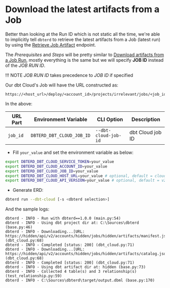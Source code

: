 # Download the latest artifacts from a Job

Better than looking at the Run ID which is not static all the time, we're able to implicitly tell `dbterd` to retrieve the latest artifacts from a Job (latest run) by using the [Retrieve Job Artifact](https://docs.getdbt.com/dbt-cloud/api-v2#/operations/Retrieve%20Job%20Artifact) endpoint.

The _Prerequisites_ and _Steps_ will be pretty similar to [Download artifacts from a Job Run](./download-artifact-from-a-job-run.md), mostly everything is the same but we will specify **JOB ID** instead of the _JOB RUN ID_.

!!! NOTE
    _JOB RUN ID_ takes precedence to _JOB ID_ if specified

Our dbt Cloud's Job will have the URL constructed as:

```log
https://<host_url>/deploy/<account_id>/projects/irrelevant/jobs/<job_id>
```

In the above:

| URL Part          | Environment Variable            | CLI Option                | Description                                                               |
|-------------------|---------------------------------|---------------------------|---------------------------------------------------------------------------|
| `job_id`          | `DBTERD_DBT_CLOUD_JOB_ID` | `--dbt-cloud-job-id` | dbt Cloud job ID |

- Fill `your_value` and set the environment variable as below:

```bash
export DBTERD_DBT_CLOUD_SERVICE_TOKEN=your_value
export DBTERD_DBT_CLOUD_ACCOUNT_ID=your_value
export DBTERD_DBT_CLOUD_JOB_ID=your_value
export DBTERD_DBT_CLOUD_HOST_URL=your_value # optional, default = cloud.getdbt.com
export DBTERD_DBT_CLOUD_API_VERSION=your_value # optional, default = v2
```

- Generate ERD:

```bash
dbterd run --dbt-cloud [-s <dbterd selection>]
```

And the sample logs:

```log
dbterd - INFO - Run with dbterd==1.0.0 (main.py:54)
dbterd - INFO - Using dbt project dir at: C:\Sources\dbterd (base.py:46)
dbterd - INFO - Downloading...[URL: https://hidden/api/v2/accounts/hidden/jobs/hidden/artifacts/manifest.json] (dbt_cloud.py:68)
dbterd - INFO - Completed [status: 200] (dbt_cloud.py:71)
dbterd - INFO - Downloading...[URL: https://hidden/api/v2/accounts/hidden/jobs/hidden/artifacts/catalog.json] (dbt_cloud.py:68)
dbterd - INFO - Completed [status: 200] (dbt_cloud.py:71)
dbterd - INFO - Using dbt artifact dir at: hidden (base.py:73)
dbterd - INFO - Collected 4 table(s) and 3 relationship(s) (test_relationship.py:59)
dbterd - INFO - C:\Sources\dbterd\target/output.dbml (base.py:170)
```
